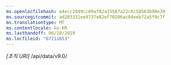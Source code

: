 ```yaml
---
ms.openlocfilehash: e4ecc2849cc69af82a15587a22c6c58563b98e39
ms.sourcegitcommit: ad203331ee9737e82ef70206ac04eeb72a5f9c7f
ms.translationtype: MT
ms.contentlocale: ko-KR
ms.lasthandoff: 06/18/2019
ms.locfileid: "67211653"
---
```

*[조직 URI]* /api/data/v9.0/